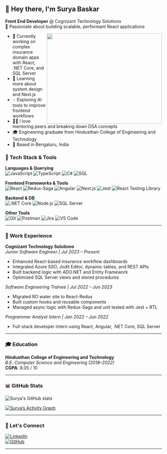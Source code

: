 ## 👋 Hey there, I'm Surya Baskar

**Front End Developer** @ Cognizant Technology Solutions  
🎯 Passionate about building scalable, performant React applications

<img align="right" width="370" height="290" src="https://i.pinimg.com/originals/47/f0/34/47f0342cec72b800463bf003eac1257e.gif">

- 🔭 Currently working on complex insurance domain apps with React, .NET Core, and SQL Server
- 🌱 Learning more about system design and Next.js
- 💡 Exploring AI tools to improve frontend workflows
- 👨‍🏫 I love mentoring peers and breaking down DSA concepts
- 🎓 Engineering graduate from Hindusthan College of Engineering and Technology
- 📍 Based in Bengaluru, India

### 🧠 Tech Stack & Tools

**Languages & Querying**  
![JavaScript](https://img.shields.io/badge/-JavaScript-black?style=flat&logo=javascript) 
![TypeScript](https://img.shields.io/badge/-TypeScript-black?style=flat&logo=typescript)
![C#](https://img.shields.io/badge/-C%23-black?style=flat&logo=c-sharp)
![SQL](https://img.shields.io/badge/-SQL-black?style=flat&logo=Microsoft-SQL-Server)

**Frontend Frameworks & Tools**  
![React](https://img.shields.io/badge/-React-black?style=flat&logo=react) 
![Redux-Saga](https://img.shields.io/badge/-Redux_Saga-black?style=flat&logo=redux)
![Angular](https://img.shields.io/badge/-Angular-black?style=flat&logo=angular)
![Next.js](https://img.shields.io/badge/-Next.js-black?style=flat&logo=next.js)
![Jest](https://img.shields.io/badge/-Jest-black?style=flat&logo=jest)
![React Testing Library](https://img.shields.io/badge/-React_Testing_Library-black?style=flat&logo=testing-library)

**Backend & DB**  
![.NET Core](https://img.shields.io/badge/-.NET_Core-black?style=flat&logo=dotnet)
![Node.js](https://img.shields.io/badge/-Node.js-black?style=flat&logo=node.js)
![SQL Server](https://img.shields.io/badge/-SQL_Server-black?style=flat&logo=microsoft-sql-server)

**Other Tools**  
![Git](https://img.shields.io/badge/-Git-black?style=flat&logo=git)
![Postman](https://img.shields.io/badge/-Postman-black?style=flat&logo=postman)
![Jira](https://img.shields.io/badge/-Jira-black?style=flat&logo=jira)
![VS Code](https://img.shields.io/badge/-VS_Code-black?style=flat&logo=visual-studio-code)

---

### 🏢 Work Experience

**Cognizant Technology Solutions**  
*Junior Software Engineer | Jul 2023 – Present*  
- Enhanced React-based insurance workflow dashboards  
- Integrated Azure SSO, Jodit Editor, dynamic tables, and REST APIs  
- Built backend logic with ADO.NET and Entity Framework  
- Optimized SQL Server views and stored procedures

*Software Engineering Trainee | Jul 2022 – Jun 2023*  
- Migrated RO water site to React-Redux  
- Built custom hooks and reusable components  
- Managed async logic with Redux-Saga and unit tested with Jest + RTL  

*Programmer Analyst Intern | Jan 2022 – Jun 2022*  
- Full-stack developer intern using React, Angular, .NET Core, SQL Server  

---

### 🎓 Education

**Hindusthan College of Engineering and Technology**  
*B.E. Computer Science and Engineering (2018–2022)*  
**CGPA**: 8.05 / 10

---

### 📊 GitHub Stats

![Surya's GitHub stats](https://github-readme-stats.vercel.app/api?username=suryabaskar139&theme=radical&show_icons=true&count_private=true)

[![Surya’s Activity Graph](https://github-readme-activity-graph.vercel.app/graph?username=suryabaskar139&bg_color=0d1117&color=ffffff&line=00e676&point=ffffff&area=true&hide_border=true)](https://github.com/ashutosh00710/github-readme-activity-graph)

---

### 🔗 Let's Connect

[![LinkedIn](https://img.shields.io/badge/-LinkedIn-blue?style=for-the-badge&logo=linkedin&logoColor=white)](https://linkedin.com/in/surya-baskar-66a891213)  
[![GitHub](https://img.shields.io/badge/-GitHub-333?style=for-the-badge&logo=github&logoColor=white)](https://github.com/suryabaskar139)

---
